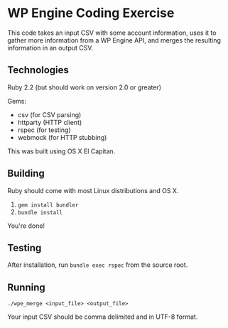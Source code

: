 # WP Engine Coding Exercise

This code takes an input CSV with some account information, uses it to gather more 
information from a WP Engine API, and merges the resulting information in an output CSV. 


## Technologies
Ruby 2.2 (but should work on version 2.0 or greater)

Gems:
* csv (for CSV parsing)
* httparty (HTTP client)
* rspec (for testing)
* webmock (for HTTP stubbing)

This was built using OS X El Capitan.

## Building
Ruby should come with most Linux distributions and OS X.

1. `gem install bundler`
1. `bundle install`

You're done!

## Testing
After installation, run `bundle exec rspec` from the source root.

## Running

`./wpe_merge <input_file> <output_file>`

Your input CSV should be comma delimited and in UTF-8 format.
